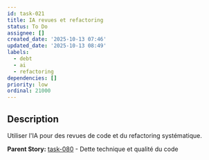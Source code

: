 ```yaml
---
id: task-021
title: IA revues et refactoring
status: To Do
assignee: []
created_date: '2025-10-13 07:46'
updated_date: '2025-10-13 08:49'
labels:
  - debt
  - ai
  - refactoring
dependencies: []
priority: low
ordinal: 21000
---
```


## Description

<!-- SECTION:DESCRIPTION:BEGIN -->
Utiliser l'IA pour des revues de code et du refactoring systématique.

**Parent Story:** [task-080](task-080) - Dette technique et qualité du code
<!-- SECTION:DESCRIPTION:END -->
